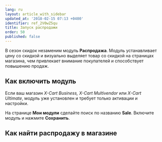 ```yaml
---
lang: ru
layout: article_with_sidebar
updated_at: '2018-02-15 07:13 +0400'
identifier: ref_2V0wZ5qu
title: Запуск распродажи
order: 50
published: false
---
```

В сезон скидок незаменим модуль **Распродажа**. Модуль устанавливает цену со скидкой и визуально выделяет товар со скидкой на страницах магазина, чем привлекает внимание покупателей и способствует повышению продаж.

## Как включить модуль

Если ваш магазин _X-Cart Business, X-Cart Multivendor_ или _X-Cart Ultimate_, модуль уже установлен и требует только активации и настройки.

На странице **Мои модули** сделайте поиск по названию **Sale**. Включите модуль и нажмите **Сохранить**.

## Как найти распродажу в магазине



